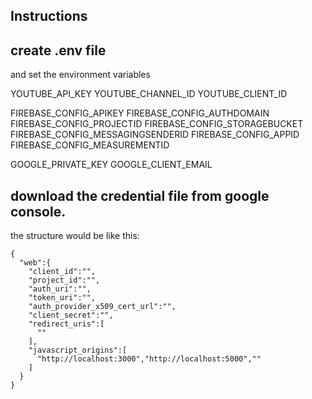 ## Instructions
## create .env file

and set the environment variables

YOUTUBE_API_KEY
YOUTUBE_CHANNEL_ID
YOUTUBE_CLIENT_ID

FIREBASE_CONFIG_APIKEY
FIREBASE_CONFIG_AUTHDOMAIN
FIREBASE_CONFIG_PROJECTID
FIREBASE_CONFIG_STORAGEBUCKET
FIREBASE_CONFIG_MESSAGINGSENDERID
FIREBASE_CONFIG_APPID
FIREBASE_CONFIG_MEASUREMENTID

GOOGLE_PRIVATE_KEY
GOOGLE_CLIENT_EMAIL

## download the credential file from google console.
the structure would be like this:
```
{
  "web":{
    "client_id":"",
    "project_id":"",
    "auth_uri":"",
    "token_uri":"",
    "auth_provider_x509_cert_url":"",
    "client_secret":"",
    "redirect_uris":[
      ""
    ],
    "javascript_origins":[
      "http://localhost:3000","http://localhost:5000",""
    ]
  }
}
```
